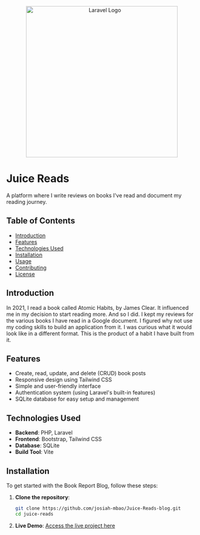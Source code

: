 <p align="center"><a href="https://laravel.com" target="_blank"><img src="https://raw.githubusercontent.com/laravel/art/master/logo-lockup/5%20SVG/2%20CMYK/1%20Full%20Color/laravel-logolockup-cmyk-red.svg" width="400" alt="Laravel Logo"></a></p>


# Juice Reads

A platform where I write reviews on books I've read and document my reading journey.

## Table of Contents

- [Introduction](#introduction)
- [Features](#features)
- [Technologies Used](#technologies-used)
- [Installation](#installation)
- [Usage](#usage)
- [Contributing](#contributing)
- [License](#license)

## Introduction

In 2021, I read a book called Atomic Habits, by James Clear. It influenced me in my decision to start reading more. And so I did. I kept my reviews for the various books I have read in a Google document. I figured why not use my coding skills to build an application from it. I was curious what it would look like in a different format. This is the product of a habit I have built from it.


## Features

- Create, read, update, and delete (CRUD) book posts
- Responsive design using Tailwind CSS
- Simple and user-friendly interface
- Authentication system (using Laravel's built-in features)
- SQLite database for easy setup and management

## Technologies Used

- **Backend**: PHP, Laravel
- **Frontend**: Bootstrap, Tailwind CSS
- **Database**: SQLite
- **Build Tool**: Vite

## Installation

To get started with the Book Report Blog, follow these steps:

1. **Clone the repository**:

   ```bash
   git clone https://github.com/josiah-mbao/Juice-Reads-blog.git
   cd juice-reads
   ```

2. **Live Demo**:
   [Access the live project here](http://127.0.0.1:8000/)


